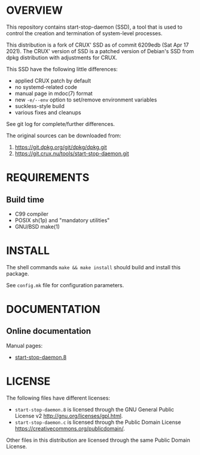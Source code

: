 OVERVIEW
========

This repository contains start-stop-daemon (SSD), a tool that is used
to control the creation and termination of system-level processes.

This distribution is a fork of CRUX' SSD as of commit 6209edb (Sat Apr
17 2021).  The CRUX' version of SSD is a patched version of Debian's
SSD from dpkg distribution with adjustments for CRUX.

This SSD have the following little differences:
  * applied CRUX patch by default
  * no systemd-related code
  * manual page in mdoc(7) format
  * new `-e/--env` option to set/remove environment variables
  * suckless-style build
  * various fixes and cleanups

See git log for complete/further differences.

The original sources can be downloaded from:
  1. https://git.dpkg.org/git/dpkg/dpkg.git
  2. https://git.crux.nu/tools/start-stop-daemon.git


REQUIREMENTS
============

Build time
----------
  * C99 compiler
  * POSIX sh(1p) and "mandatory utilities"
  * GNU/BSD make(1)


INSTALL
=======

The shell commands `make && make install` should build and install
this package.

See `config.mk` file for configuration parameters.


DOCUMENTATION
=============

Online documentation
--------------------

Manual pages:
- [start-stop-daemon.8](https://zeppe-lin.github.io/start-stop-daemon.8.html)


LICENSE
=======

The following files have different licenses:
  * `start-stop-daemon.8` is licensed through the GNU General Public
    License v2 <http://gnu.org/licenses/gpl.html>.
  * `start-stop-daemon.c` is licensed through the Public Domain
    License <https://creativecommons.org/publicdomain/>.

Other files in this distribution are licensed through the same Public
Domain License.
